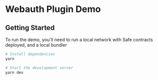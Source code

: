 # Webauth Plugin Demo

## Getting Started

To run the demo, you'll need to run a local network with Safe contracts deployed, and a local bundler

```bash
# Install dependencies
yarn
```

```bash
# Start the development server
yarn dev
```
